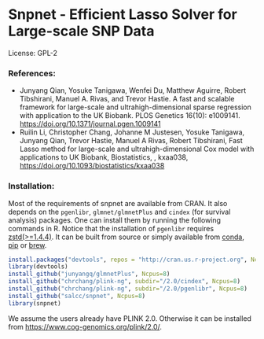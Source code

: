 # Snpnet - Efficient Lasso Solver for Large-scale SNP Data

License: GPL-2

### References: 
  - Junyang Qian, Yosuke Tanigawa, Wenfei Du, Matthew Aguirre, Robert Tibshirani, Manuel A. Rivas, and Trevor Hastie. A fast and scalable framework for large-scale and ultrahigh-dimensional sparse regression with application to the UK Biobank. PLOS Genetics 16(10): e1009141. https://doi.org/10.1371/journal.pgen.1009141
  - Ruilin Li, Christopher Chang, Johanne M Justesen, Yosuke Tanigawa, Junyang Qian, Trevor Hastie, Manuel A Rivas, Robert Tibshirani, Fast Lasso method for large-scale and ultrahigh-dimensional Cox model with applications to UK Biobank, Biostatistics, , kxaa038, https://doi.org/10.1093/biostatistics/kxaa038

### Installation:
Most of the requirements of snpnet are available from CRAN. It also depends on the `pgenlibr`, `glmnet/glmnetPlus` and `cindex` (for survival analysis) packages. One can install them by running the following commands in R. Notice that the installation of `pgenlibr` requires [zstd(>=1.4.4)](https://github.com/facebook/zstd). It can be built from source or simply available from [conda](https://anaconda.org/conda-forge/zstd), [pip](https://pypi.org/project/zstd/) or [brew](https://formulae.brew.sh/formula/zstd).

```r
install.packages("devtools", repos = "http://cran.us.r-project.org", Ncpus=8)
library(devtools)
install_github("junyangq/glmnetPlus", Ncpus=8)
install_github("chrchang/plink-ng", subdir="/2.0/cindex", Ncpus=8)
install_github("chrchang/plink-ng", subdir="/2.0/pgenlibr", Ncpus=8)
install_github("salcc/snpnet", Ncpus=8)
library(snpnet)
```
We assume the users already have PLINK 2.0. Otherwise it can be installed from https://www.cog-genomics.org/plink/2.0/.
